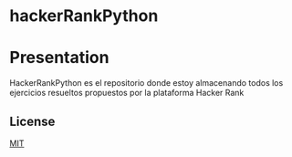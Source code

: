 # hackerRankPython

# Presentation

HackerRankPython es el repositorio donde estoy almacenando todos los ejercicios resueltos propuestos por la plataforma Hacker Rank


## License

[MIT](https://choosealicense.com/licenses/mit/)

